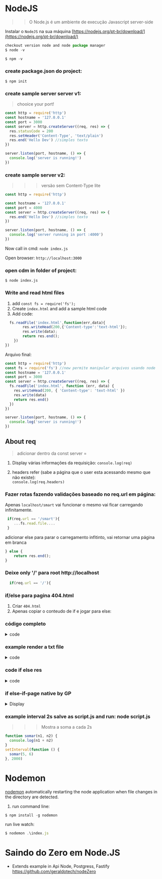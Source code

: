 # NodeJS

> > O Node.js é um ambiente de execução Javascript server-side

Instalar o `NodeJS` na sua máquina [https://nodejs.org/pt-br/download/](https://nodejs.org/pt-br/download/)

```js
checkout version node and node package manager
$ node -v

$ npm -v
```

### create package.json do project:

    $ npm init

### create sample server server v1:

> chooice your port!

```js
const http = require('http')
const hostname = '127.0.0.1'
const port = 3000
const server = http.createServer((req, res) => {
  res.statusCode = 200
  res.setHeader('Content-Type', 'text/plain')
  res.end('Hello Dev') //simples texto
})

server.listen(port, hostname, () => {
  console.log('server is running!')
})
```

### create sample server v2:

> > > versão sem Content-Type lite

```js
const http = require('http')

const hostname = '127.0.0.1'
const port = 4000
const server = http.createServer((req, res) => {
  res.end('Hello Dev') //simples texto
})

server.listen(port, hostname, () => {
  console.log('server running in port :4000')
})
```

Now call in cmd: `node index.js`

Open browser: `http://localhost:3000`

### open cdm in folder of project:

    $ node index.js

### Write and read html files

1. add `const fs = require('fs');`
2. Create `index.html` and add a sample html code
3. Add code:

```js
  fs.readFile('index.html',function(err,data){
        res.writeHead(200,{'Content-type':'text-html'});
        res.write(data);
        return res.end();
    })
})
```

Arquivo final:

```js
const http = require('http')
const fs = require('fs') //new permite manipular arquivos usando node
const hostname = '127.0.0.1'
const port = 3000
const server = http.createServer((req, res) => {
  fs.readFile('index.html', function (err, data) {
    res.writeHead(200, { 'Content-type': 'text-html' })
    res.write(data)
    return res.end()
  })
})

server.listen(port, hostname, () => {
  console.log('server is running!')
})
```

## About req

> adicionar dentro da const server =

1. Display várias informações da requisição:
   `console.log(req)`

2. headers refer (sabe a página que o user esta acessando mesmo que não existe):  
   `console.log(req.headers)`

### Fazer rotas fazendo validações baseado no req.url em página:

Apenas `localhost/smart` vai funcionar o mesmo vai ficar carregando infinitamente.

```js
 if(req.url == '/smart'){
    ...fs.read.file....
 }
```

adicionar else para parar o carregamento infitinto, vai retornar uma página em branca

```js
} else {
    return res.end();
}
```

### Deixe only '/' para root http://localhost

```js
  if(req.url == '/'){
```

### if/else para pagina 404.html

1. Criar `404.html`
2. Apenas copiar o conteudo de if e jogar para else:

### código completo

<details>
<summary>code</summary>

```js
const http = require('http')
const fs = require('fs')
const hostname = '127.0.0.1'
const port = 4000

const server = http.createServer((req, res) => {
  if (req.url == '/smart') {
    fs.readFile('index.html', function (err, data) {
      res.writeHead(200, { 'Content-Type': 'text/html' })
      res.write(data)
      return res.end()
    })
  } else {
    fs.readFile('404.html', function (err, data) {
      res.writeHead(200, { 'Content-Type': 'text/html' })
      res.write(data)
      return res.end()
    })
  }
})

server.listen(port, hostname, () => {
  console.log('server running in port :4000')
})
```

</details>

### example render a txt file

<details>
<summary>code</summary>

```js
const http = require('http')
const fs = require('fs')
const hostname = '127.0.0.1'
const port = 4000

const server = http.createServer((req, res) => {
  if (req.url == '/') {
    fs.readFile('index.html', function (err, data) {
      fs.appendFile('file.txt', '\n novo access from url', (err) => {
        if (err) throw err
        console.log('novo acesso! ')
      })

      res.writeHead(200, { 'Content-Type': 'text/html' })
      res.write(data)
      return res.end()
    })
  } else if (req.url == '/read') {
    //    res.end('ok');

    fs.readFile('geraldo.txt', function (err, data) {
      res.end(data.toString())
      //toString() buffer converte para String
    })
  } else {
    fs.readFile('404.html', function (err, data) {
      res.writeHead(200, { 'Content-Type': 'text/html' })
      res.write(data)
      return res.end()
    })
  }
})

server.listen(port, hostname, () => {
  console.log('server running in port :4000')
})
```

</details>

### code if else res

<details>
<summary>code</summary>

```js
const http = require('http')
const fs = require('fs') //new permite manipular arquivos usando node

const hostname = '127.0.0.1'
const port = 3000

const server = http.createServer((req, res) => {
  if (req.url == '/') {
    fs.readFile('index.html', function (err, data) {
      res.writeHead(200, { 'Content-type': 'text-html' })
      res.write(data)
      return res.end()
    })
  } else {
    return res.end()
  }
})

server.listen(port, hostname, () => {
  console.log('server is running!')
})
```

</details>

### if else-if-page native by GP

<details>
<summary>Display</summary>

```js
const http = require('http')
const fs = require('fs')
const hostname = '127.0.0.1'
const port = 4000

const server = http.createServer((req, res) => {
  if (req.url == '/') {
    fs.readFile('index.html', function (err, data) {
      res.writeHead(200, { 'Content-Type': 'text/html' })
      res.write(data)
      return res.end()
    })
  } else if (req.url == '/page') {
    fs.readFile('oi.html', function (err, data) {
      res.writeHead(200, { 'Content-Type': 'text/html' })
      res.write(data)
      return res.end()
    })
  } else if (req.url == '/work') {
    fs.readFile('work.html', function (err, data) {
      res.writeHead(200, { 'Content-Type': 'text/html' })
      res.write(data)
      return res.end()
    })
  } else if (req.url == '/msn') {
    res.end('Hello Dev')
  } else {
    fs.readFile('404.html', function (err, data) {
      res.writeHead(200, { 'Content-Type': 'text/html' })
      res.write(data)
      return res.end()
    })
  }
})

server.listen(port, hostname, () => {
  console.log('server running in port :4000')
})
```

</details>

### example interval 2s salve as script.js and run: node script.js

> > > Mostra a soma a cada 2s

```js
function somar(n1, n2) {
  console.log(n1 + n2)
}
setInterval(function () {
  somar(5, 6)
}, 2000)
```

# Nodemon

[nodemon](https://www.npmjs.com/package/nodemon)
automatically restarting the node application when file changes in the directory are detected.

1. run command line:

```js
$ npm install -g nodemon

```

run live watch:

```js
$ nodemon .\index.js
```

# Saindo do Zero em Node.JS
 
- Extends example in Api Node, Postgress, Fastify  https://github.com/geraldotech/nodeZero

